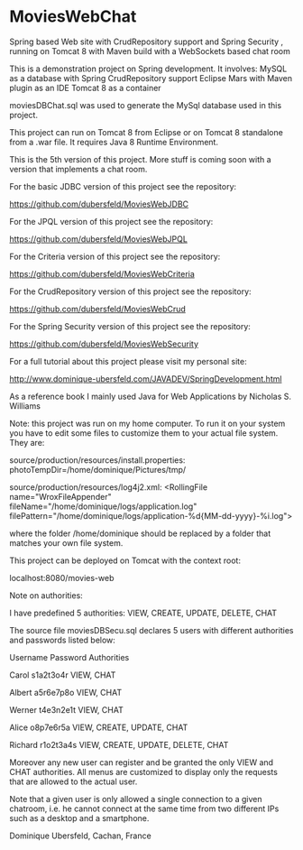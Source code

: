 # MoviesWebChat
Spring based Web site with CrudRepository support and Spring Security , running on Tomcat 8 with Maven build with a WebSockets based chat room

This is a demonstration project on Spring development. It involves:
MySQL as a database with Spring CrudRepository support 
Eclipse Mars with Maven plugin as an IDE
Tomcat 8 as a container

moviesDBChat.sql was used to generate the MySql database used in this project.

This project can run on Tomcat 8 from Eclipse or on Tomcat 8 standalone from a .war file. It requires Java 8 Runtime Environment.

This is the 5th version of this project. More stuff is coming soon with a version that implements a chat room.

For the basic JDBC version of this project see the repository:

https://github.com/dubersfeld/MoviesWebJDBC

For the JPQL version of this project see the repository:

https://github.com/dubersfeld/MoviesWebJPQL

For the Criteria version of this project see the repository:

https://github.com/dubersfeld/MoviesWebCriteria

For the CrudRepository version of this project see the repository:

https://github.com/dubersfeld/MoviesWebCrud

For the Spring Security version of this project see the repository:

https://github.com/dubersfeld/MoviesWebSecurity

For a full tutorial about this project please visit my personal site:

http://www.dominique-ubersfeld.com/JAVADEV/SpringDevelopment.html

As a reference book I mainly used Java for Web Applications by Nicholas S. Williams

Note: this project was run on my home computer. To run it on your system you have to edit some files to customize them to your actual file system. They are:

source/production/resources/install.properties: photoTempDir=/home/dominique/Pictures/tmp/

source/production/resources/log4j2.xml: &lt;RollingFile name="WroxFileAppender" fileName="/home/dominique/logs/application.log"
                                     filePattern="/home/dominique/logs/application-%d{MM-dd-yyyy}-%i.log"&gt;

where the folder /home/dominique should be replaced by a folder that matches your own file system.

This project can be deployed on Tomcat with the context root: 

localhost:8080/movies-web



Note on authorities:

I have predefined 5 authorities: VIEW, CREATE, UPDATE, DELETE, CHAT

The source file moviesDBSecu.sql declares 5 users with different authorities and passwords listed below:

Username        Password        Authorities

Carol           s1a2t3o4r       VIEW, CHAT

Albert          a5r6e7p8o       VIEW, CHAT

Werner          t4e3n2e1t       VIEW, CHAT

Alice           o8p7e6r5a       VIEW, CREATE, UPDATE, CHAT

Richard         r1o2t3a4s       VIEW, CREATE, UPDATE, DELETE, CHAT

Moreover any new user can register and be granted the only VIEW and CHAT authorities. All menus are customized to display only the requests that are allowed to the actual user.

Note that a given user is only allowed a single connection to a given chatroom, i.e. he cannot connect at the same time from two different IPs such as a desktop and a smartphone.


Dominique Ubersfeld, Cachan, France 
